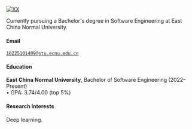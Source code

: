 [![XX](https://img.shields.io/badge/XX-github-blue?logo=github)](https://github.com/XX)

Currently pursuing a Bachelor's degree in Software Engineering at East China Normal University.

#### Email  
<code>10225101409@stu.ecnu.edu.cn</code>  

#### Education  

**East China Normal University**, Bachelor of Software Engineering (2022–Present)  
• GPA: 3.74/4.00 (top 5%)  

#### Research Interests  
Deep learning.
